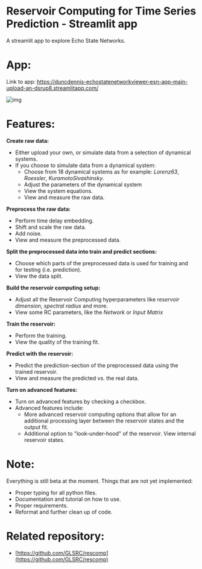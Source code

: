 # Reservoir Computing for Time Series Prediction - Streamlit app
A streamlit app to explore Echo State Networks.

# App: 
Link to app: https://duncdennis-echostatenetworkviewer-esn-app-main-upload-an-dsrup8.streamlitapp.com/

![img](https://user-images.githubusercontent.com/90915296/185076401-e3cd836b-b583-4eec-8322-2c71061fe7f8.png)

# Features: 

**Create raw data:**
- Either upload your own, or simulate data from a selection of dynamical systems.
- If you choose to simulate data from a dynamical system:
  - Choose from 18 dynamical systems as for example: *Lorenz63*, *Roessler*, 
    *KuramotoSivashinsky*.
  - Adjust the parameters of the dynamical system
  - View the system equations. 
  - View and measure the raw data. 

**Preprocess the raw data:**
  - Perform time delay embedding.
  - Shift and scale the raw data.
  - Add noise.
  - View and measure the preprocessed data.

**Split the preprocessed data into train and predict sections:**
- Choose which parts of the preprocessed data is used for training and for testing 
   (i.e. prediction).
- View the data split.

**Build the reservoir computing setup:**
- Adjust all the Reservoir Computing hyperparameters like *reservoir dimension*, 
  *spectral radius* and more.
- View some RC parameters, like the *Network* or *Input Matrix*

**Train the reservoir:**
- Perform the training.
- View the quality of the training fit. 

**Predict with the reservoir:**
- Predict the prediction-section of the preprocessed data using the trained reservoir. 
- View and measure the predicted vs. the real data. 

**Turn on advanced features:**
- Turn on advanced features by checking a checkbox. 
- Advanced features include:
  - More advanced reservoir computing options that allow for an additional processing 
  layer between the reservoir states and the output fit. 
  - Additional option to "look-under-hood" of the reservoir. View internal reservoir 
  states.

# Note: 
Everything is still beta at the moment.
Things that are not yet implemented: 
- Proper typing for all python files. 
- Documentation and tutorial on how to use. 
- Proper requirements.
- Reformat and further clean up of code. 


# Related repository: 
- [https://github.com/GLSRC/rescomp](https://github.com/GLSRC/rescomp)
